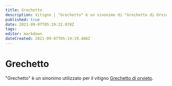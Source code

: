 ```yaml
---
title: Grechetto
description: Vitigno | "Grechetto" è un sinonimo di "Grechetto di Orvieto"
published: true
date: 2021-09-07T05:19:22.078Z
tags: 
editor: markdown
dateCreated: 2021-09-07T05:19:19.488Z
---
```


# Grechetto

"Grechetto" è un sinonimo utilizzato per il vitigno [Grechetto di orvieto](/vitigni/Italia/bacca-bianca/grechetto-di-orvieto).
